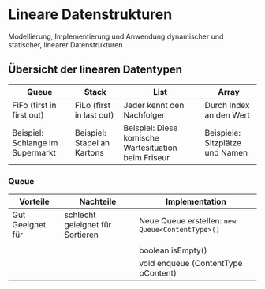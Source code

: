 # Lineare Datenstrukturen

Modellierung, Implementierung und Anwendung dynamischer und statischer, linearer Datenstrukturen

## Übersicht der linearen Datentypen
| Queue | Stack | List |Array |
|--|--|--|--
| FiFo (first in first out) | FiLo (first in last out) | Jeder kennt den Nachfolger | Durch Index an den Wert
| Beispiel: Schlange im Supermarkt | Beispiel: Stapel an Kartons | Beispiel: Diese komische Wartesituation beim Friseur | Beispiele: Sitzplätze und Namen 

### Queue

|Vorteile|Nachteile|Implementation
|-|-|-|
|Gut Geeignet für |schlecht geieignet für Sortieren|Neue Queue erstellen: `new Queue<ContentType>()`|
|||
|||boolean isEmpty() 
|||void enqueue (ContentType pContent)
